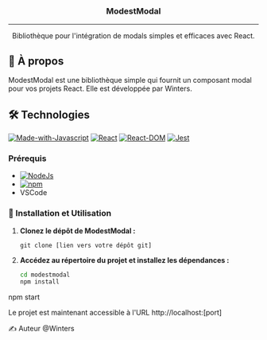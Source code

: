 <h3 align="center">ModestModal</h3>

<div align="center">

</div>

---

<p align="center">Bibliothèque pour l'intégration de modals simples et efficaces avec React.
    <br> 
</p>

## 🧐 À propos <a name = "about"></a>

ModestModal est une bibliothèque simple qui fournit un composant modal pour vos projets React. Elle est développée par Winters.

## 🛠 Technologies

[![Made-with-Javascript](https://img.shields.io/badge/Made%20with-Javascript-green)](https://developer.mozilla.org/fr/docs/Web/JavaScript)
[![React](https://img.shields.io/badge/React-v18.2.0-blue)](https://fr.reactjs.org/)
[![React-DOM](https://img.shields.io/badge/React--DOM-v18.2.0-blue)](https://fr.reactjs.org/)
[![Jest](https://img.shields.io/badge/Jest-v29.6.3-red)](https://jestjs.io/)

### Prérequis

- [![NodeJs](https://img.shields.io/badge/NodeJs-v_16.10.0-red)](https://nodejs.org/en/docs/)
- [![npm](https://img.shields.io/badge/npm-v7.24.0-blue)](https://www.npmjs.com/)
- VSCode

### 🚀 Installation et Utilisation

1. **Clonez le dépôt de ModestModal :**

   `git clone [lien vers votre dépôt git]`

2. **Accédez au répertoire du projet et installez les dépendances :**

   ```bash
   cd modestmodal
   npm install
   ```

npm start

Le projet est maintenant accessible à l'URL http://localhost:[port]

✍️ Auteur <a name = "authors"></a>
@Winters
